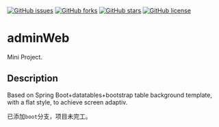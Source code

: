 [![GitHub issues](https://img.shields.io/github/issues/CMINI777/adminWeb)](https://github.com/CMINI777/adminWeb/issues) [![GitHub forks](https://img.shields.io/github/forks/CMINI777/adminWeb)](https://github.com/CMINI777/adminWeb/network) [![GitHub stars](https://img.shields.io/github/stars/CMINI777/adminWeb)](https://github.com/CMINI777/adminWeb/stargazers) [![GitHub license](https://img.shields.io/github/license/CMINI777/adminWeb)](https://github.com/CMINI777/adminWeb/blob/master/LICENSE)

# adminWeb

Mini Project.

## Description

Based on Spring Boot+datatables+bootstrap table background template, with a flat style, to achieve screen adaptiv.

已添加`boot`分支，项目未完工。




